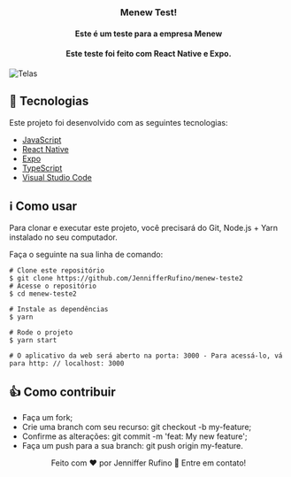 <h3 align="center">Menew Test!</h3>
<h4 align="center">Este é um teste para a empresa Menew</h4>
<h4 align="center">Este teste foi feito com React Native e Expo.</h4>

<div>
    <img src="./src/assets/telas.png" alt="Telas" />
</div>


<h2>🚀 Tecnologias </h2>
<p>Este projeto foi desenvolvido com as seguintes tecnologias:</p>
<ul>
    <li><a href="https://developer.mozilla.org/pt-BR/docs/Web/JavaScript">JavaScript</a></li>
    <li><a href="https://reactnative.dev/">React Native</a></li>
    <li><a href="https://expo.io/">Expo</a></li>
    <li><a href="https://www.typescriptlang.org/">TypeScript</a></li>
    <li><a href="https://code.visualstudio.com/">Visual Studio Code</a></li>
</ul>

<h2>ℹ️ Como usar</h2>
<p>Para clonar e executar este projeto, você precisará do Git, Node.js + Yarn instalado no seu computador.</p>
<p>Faça o seguinte na sua linha de comando:</p>

    # Clone este repositório
    $ git clone https://github.com/JennifferRufino/menew-teste2
    # Acesse o repositório
    $ cd menew-teste2

    # Instale as dependências
    $ yarn

    # Rode o projeto
    $ yarn start

    # O aplicativo da web será aberto na porta: 3000 - Para acessá-lo, vá para http: // localhost: 3000

<h2>👍 Como contribuir</h2>
<ul>
    <li>Faça um fork;</li>
    <li>Crie uma branch com seu recurso: git checkout -b my-feature;</li>
    <li>Confirme as alterações: git commit -m 'feat: My new feature';</li>
    <li>Faça um push para a sua branch: git push origin my-feature.</li>
</ul>


<p align="center">Feito com ♥ por Jenniffer Rufino 👋 Entre em contato!</p>

